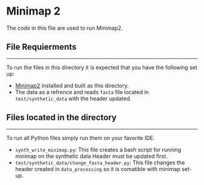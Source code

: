 # Minimap 2

The code in this file are used to run Minimap2.

## File Requierments
***
To run the files in this directory it is expected that you have the following set up:
* [Minimap2](https://github.com/lh3/minimap2) installed and built as this directory.
* The data as a refrence and reads `fasta` file located in `test/synthetic_data` with the header updated.

## Files located in the directory
***
To run all Python files simply run them on your favorite IDE.
* `synth_write_minimap.py`: This file creates a bash script for running minimap on the synthetic data Header must be updated first.
* `test/synthetic_data/change_fasta_header.py`: This file changes the header created in `data_processing` so it is comatible with minimap set-up.